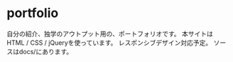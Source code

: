 # portfolio
自分の紹介、独学のアウトプット用の、ポートフォリオです。
本サイトはHTML / CSS / jQueryを使っています。
レスポンシブデザイン対応予定。
ソースはdocs/にあります。
